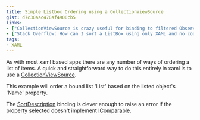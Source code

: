 ```yaml
---
title: Simple Listbox Ordering using a CollectionViewSource
gist: d7c30aac470af4900cb5
links:
- ["CollectionViewSource is crazy useful for binding to filtered Observable Collections on Windows Phone 8",http://www.hanselman.com/blog/collectionviewsource-is-crazy-useful-for-binding-to-filtered-observable-collections-on-windows-phone-8]
- ["Stack Overflow: How can I sort a ListBox using only XAML and no code-behind?",http://stackoverflow.com/questions/1280704/how-can-i-sort-a-listbox-using-only-xaml-and-no-code-behind]
tags: 
- XAML
---
```

As with most xaml based apps there are any number of ways of ordering a list of items. A quick and straightforward way to do this entirely in xaml is to use a [CollectionViewSource](https://msdn.microsoft.com/en-us/library/system.windows.data.collectionviewsource(v=vs.110).aspx).

This example will order a bound list 'List' based on the listed object's 'Name' property. 

The [SortDescription](https://msdn.microsoft.com/en-us/library/system.componentmodel.sortdescription(v=vs.110).aspx) binding is clever enough to raise an error if the property selected doesn't implement [IComparable](https://msdn.microsoft.com/en-us/library/system.icomparable(v=vs.110).aspx).
